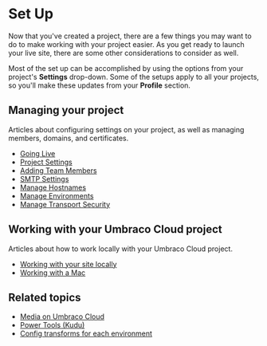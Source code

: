
# Set Up

Now that you've created a project, there are a few things you may want to do to make working with your project easier. As you get ready to launch your live site, there are some other considerations to consider as well.

Most of the set up can be accomplished by using the options from your project's **Settings** drop-down. Some of the setups apply to all your projects, so you'll make these updates from your **Profile** section.

## Managing your project

Articles about configuring settings on your project, as well as managing members, domains, and certificates.

* [Going Live](going-live.md)
* [Project Settings](project-settings.md)
* [Adding Team Members](team-members/README.md)
* [SMTP Settings](smtp-settings.md)
* [Manage Hostnames](manage-hostnames/README.md)
* [Manage Environments](manage-environments.md)
* [Manage Transport Security](manage-security.md)

## Working with your Umbraco Cloud project

Articles about how to work locally with your Umbraco Cloud project.

* [Working with your site locally](working-locally.md)
* [Working with a Mac](working-with-mac.md)

## Related topics

* [Media on Umbraco Cloud](media/README.md)
* [Power Tools (Kudu)](power-tools/README.md)
* [Config transforms for each environment](config-transforms.md)
